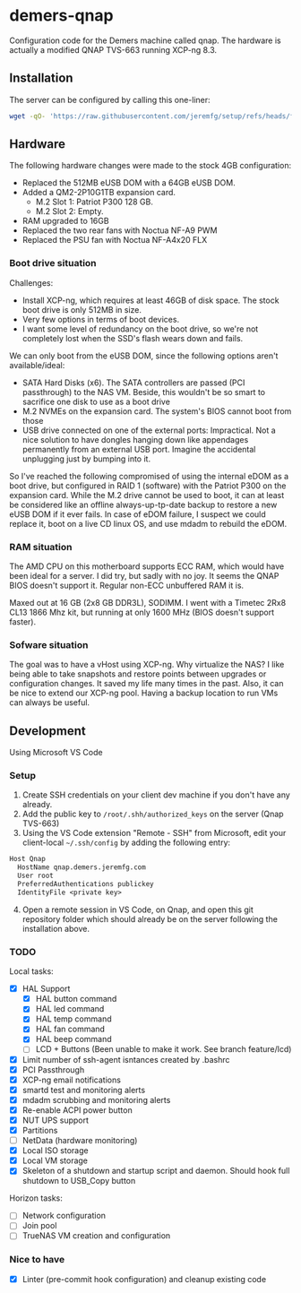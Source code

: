 # demers-qnap

Configuration code for the Demers machine called qnap.
The hardware is actually a modified QNAP TVS-663 running XCP-ng 8.3.

## Installation

The server can be configured by calling this one-liner:

<!-- markdownlint-disable MD013 -->
```bash
wget -qO- 'https://raw.githubusercontent.com/jeremfg/setup/refs/heads/feature/linux-setup/src/setup_git.sh' | bash -s -- git@github.com:homeinfra/demers-qnap.git feature/initial -- ./src/setup
```
<!-- markdownlint-enable MD013 -->

## Hardware

The following hardware changes were made to the stock 4GB configuration:

- Replaced the 512MB eUSB DOM with a 64GB eUSB DOM.
- Added a QM2-2P10G1TB expansion card.
  - M.2 Slot 1: Patriot P300 128 GB.
  - M.2 Slot 2: Empty.
- RAM upgraded to 16GB
- Replaced the two rear fans with Noctua NF-A9 PWM
- Replaced the PSU fan with Noctua NF-A4x20 FLX

### Boot drive situation

Challenges:

- Install XCP-ng, which requires at least 46GB of disk space.
The stock boot drive is only 512MB in size.
- Very few options in terms of boot devices.
- I want some level of redundancy on the boot drive,
so we're not completely lost when the SSD's flash wears down and fails.

We can only boot from the eUSB DOM, since the following options
aren't available/ideal:

- SATA Hard Disks (x6). The SATA controllers are passed (PCI passthrough)
to the NAS VM. Beside, this wouldn't be so smart to sacrifice one disk
to use as a boot drive
- M.2 NVMEs on the expansion card. The system's BIOS cannot boot from those
- USB drive connected on one of the external ports: Impractical. Not a
nice solution to have dongles hanging down like appendages permanently
from an external USB port. Imagine the accidental unplugging just by bumping
into it.

So I've reached the following compromised of using the internal
eDOM as a boot drive, but configured in RAID 1 (software) with the
Patriot P300 on the expansion card. While the M.2 drive cannot be
used to boot, it can at least be considered like an offline always-up-tp-date
backup to restore a new eUSB DOM if it ever fails. In case of eDOM failure,
I suspect we could replace it, boot on a live CD linux OS,
and use mdadm to rebuild the eDOM.

### RAM situation

The AMD CPU on this motherboard supports ECC RAM, which would have
been ideal for a server. I did try, but sadly with no joy. It seems
the QNAP BIOS doesn't support it. Regular non-ECC unbuffered RAM it is.

Maxed out at 16 GB (2x8 GB DDR3L), SODIMM.
I went with a Timetec 2Rx8 CL13 1866 Mhz kit, but running at only
1600 MHz (BIOS doesn't support faster).

### Sofware situation

The goal was to have a vHost using XCP-ng. Why virtualize the NAS?
I like being able to take snapshots and restore points between
upgrades or configuration changes. It saved my life many times
in the past. Also, it can be nice to extend our XCP-ng pool.
Having a backup location to run VMs can always be useful.

## Development

Using Microsoft VS Code

### Setup
<!-- markdownlint-disable MD029 -->
1. Create SSH credentials on your client dev machine if you
don't have any already.
2. Add the public key to `/root/.shh/authorized_keys` on the
server (Qnap TVS-663)
3. Using the VS Code extension "Remote - SSH" from Microsoft, edit
your client-local `~/.ssh/config` by adding the following entry:

```txt
Host Qnap
  HostName qnap.demers.jeremfg.com
  User root
  PreferredAuthentications publickey
  IdentityFile <private key>
```

4. Open a remote session in VS Code, on Qnap, and open this git
repository folder which should already be on the server following
the installation above.
<!-- markdownlint-enable MD029 -->
### TODO

Local tasks:

- [x] HAL Support
  - [x] HAL button command
  - [x] HAL led command
  - [x] HAL temp command
  - [x] HAL fan command
  - [x] HAL beep command
  - [ ] LCD + Buttons (Been unable to make it work. See branch feature/lcd)
- [x] Limit number of ssh-agent isntances created by .bashrc
- [x] PCI Passthrough
- [x] XCP-ng email notifications
- [x] smartd test and monitoring alerts
- [x] mdadm scrubbing and monitoring alerts
- [x] Re-enable ACPI power button
- [x] NUT UPS support
- [x] Partitions
- [ ] NetData (hardware monitoring)
- [x] Local ISO storage
- [x] Local VM storage
- [x] Skeleton of a shutdown and startup script and daemon. Should
hook full shutdown to USB_Copy button

Horizon tasks:

- [ ] Network configuration
- [ ] Join pool
- [ ] TrueNAS VM creation and configuration

### Nice to have

- [x] Linter (pre-commit hook configuration) and cleanup existing code
